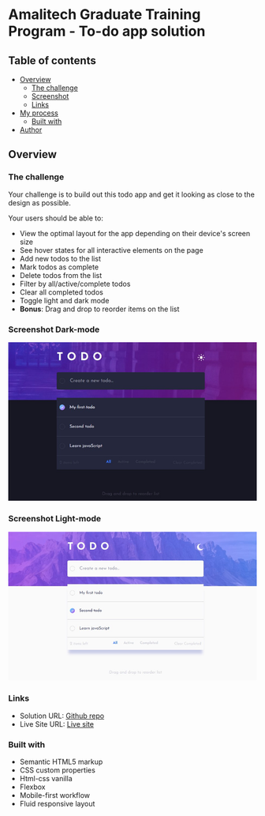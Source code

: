 # Amalitech Graduate Training Program - To-do app solution


## Table of contents

- [Overview](#overview)
  - [The challenge](#the-challenge)
  - [Screenshot](#screenshot)
  - [Links](#links)
- [My process](#my-process)
  - [Built with](#built-with)
- [Author](#author)

## Overview

### The challenge

Your challenge is to build out this todo app and get it looking as close to the design as possible.

Your users should be able to:

- View the optimal layout for the app depending on their device's screen size
- See hover states for all interactive elements on the page
- Add new todos to the list
- Mark todos as complete
- Delete todos from the list
- Filter by all/active/complete todos
- Clear all completed todos
- Toggle light and dark mode
- **Bonus**: Drag and drop to reorder items on the list

### Screenshot Dark-mode
![](images/screenshot-dark.jpg)

### Screenshot Light-mode
![](images/screenshot-light.jpg)

### Links

- Solution URL: [Github repo](https://github.com/joseph-tetteh/todo-app.git)
- Live Site URL: [Live site](https://phase2-todo-app.netlify.app/)

### Built with

- Semantic HTML5 markup
- CSS custom properties
- Html-css vanilla
- Flexbox
- Mobile-first workflow
- Fluid responsive layout



